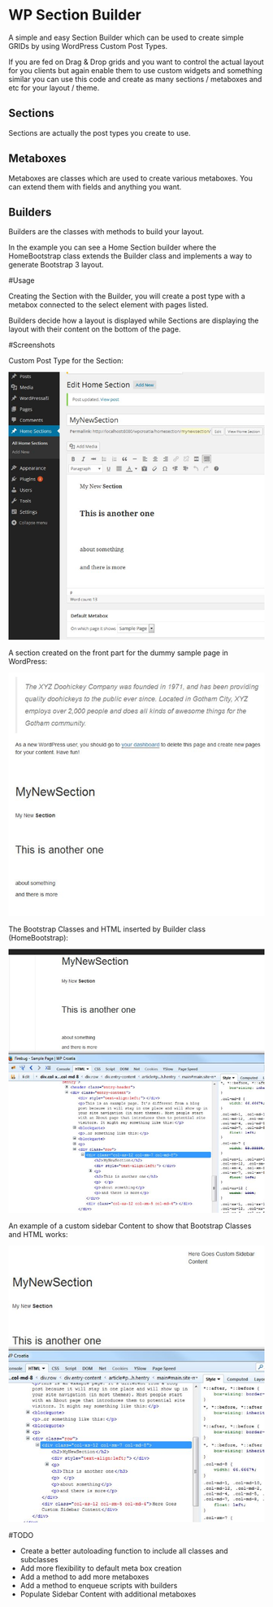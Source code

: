 # WP Section Builder

A simple and easy Section Builder which can be used to create simple GRIDs by using WordPress Custom Post Types.

If you are fed on Drag & Drop grids and you want to control the actual layout for you clients but again enable them to use custom widgets and something similar you can use this code and create as many sections / metaboxes and etc for your layout / theme.

## Sections

Sections are actually the post types you create to use. 

## Metaboxes

Metaboxes are classes which are used to create various metaboxes. You can extend them with fields and anything you want.

## Builders

Builders are the classes with methods to build your layout. 

In the example you can see a Home Section builder where the HomeBootstrap class extends the Builder class and implements a way to generate Bootstrap 3 layout.

#Usage

Creating the Section with the Builder, you will create a post type with a metabox connected to the select element with pages listed. 

Builders decide how a layout is displayed while Sections are displaying the layout with their content on the bottom of the page.


#Screenshots

Custom Post Type for the Section:

![A new section](img/wp-home-section-admin.JPG)


A section created on the front part for the dummy sample page in WordPress:

![Section on a single page](img/wp-home-section-sample-page.JPG)


The Bootstrap Classes and HTML inserted by Builder class (HomeBootstrap):

![HTML is created and CSS is linked from CDN](img/wp-home-section-sample-page-bootstrap.JPG)

An example of a custom sidebar Content to show that Bootstrap Classes and HTML works:

![Example of a custom sidebar content.](img/wp-home-section-sample-page-bootstrap2.JPG)



#TODO

- Create a better autoloading function to include all classes and subclasses
- Add more flexibility to default meta box creation
- Add a method to add more metaboxes
- Add a method to enqueue scripts with builders
- Populate Sidebar Content with additional metaboxes


